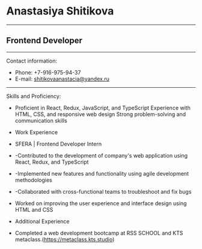 # Anastasiya Shitikova
********
## Frontend Developer
********
Contact information:
* Phone: +7-916-975-94-37
* E-mail: shitikovaanastacia@yandex.ru
********
Skills and Proficiency:


* Proficient in React, Redux, JavaScript, and TypeScript
Experience with HTML, CSS, and responsive web design
Strong problem-solving and communication skills
* Work Experience
* SFERA | Frontend Developer Intern

 
* -Contributed to the development of company's web application using React, Redux, and TypeScript
* -Implemented new features and functionality using agile development methodologies
* -Collaborated with cross-functional teams to troubleshoot and fix bugs
* Worked on improving the user experience and interface design using HTML and CSS
* Additional Experience

* Completed a web development bootcamp at RSS SCHOOL and KTS metaclass.(https://metaclass.kts.studio)

